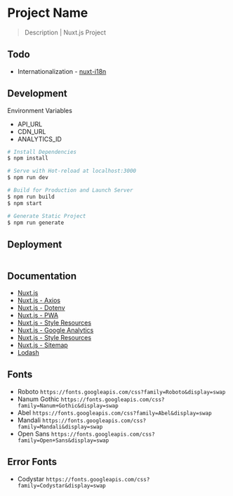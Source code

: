 # Project Name

> Description | Nuxt.js Project

## Todo
* Internationalization - [nuxt-i18n](https://github.com/nuxt-community/nuxt-i18n)


## Development

Environment Variables
* API_URL
* CDN_URL
* ANALYTICS_ID

``` bash
# Install Dependencies
$ npm install

# Serve with Hot-reload at localhost:3000
$ npm run dev

# Build for Production and Launch Server
$ npm run build
$ npm start

# Generate Static Project
$ npm run generate
```


## Deployment

```bash
```


## Documentation

* [Nuxt.js](https://nuxtjs.org)
* [Nuxt.js - Axios](https://axios.nuxtjs.org/usage)
* [Nuxt.js - Dotenv](https://github.com/nuxt-community/dotenv-module)
* [Nuxt.js - PWA](https://github.com/nuxt-community/pwa-module)
* [Nuxt.js - Style Resources](https://github.com/nuxt-community/style-resources-module)
* [Nuxt.js - Google Analytics](https://github.com/nuxt-community/analytics-module)
* [Nuxt.js - Style Resources](https://github.com/nuxt-community/style-resources-module)
* [Nuxt.js - Sitemap](https://github.com/nuxt-community/sitemap-module)
* [Lodash](https://lodash.com/)


## Fonts

* Roboto `https://fonts.googleapis.com/css?family=Roboto&display=swap`
* Nanum Gothic `https://fonts.googleapis.com/css?family=Nanum+Gothic&display=swap`
* Abel `https://fonts.googleapis.com/css?family=Abel&display=swap`
* Mandali `https://fonts.googleapis.com/css?family=Mandali&display=swap`
* Open Sans `https://fonts.googleapis.com/css?family=Open+Sans&display=swap`


## Error Fonts

* Codystar `https://fonts.googleapis.com/css?family=Codystar&display=swap`
